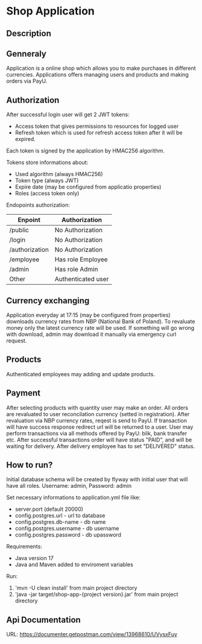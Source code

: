 # Shop Application

## Description

## Genneraly

Application is a online shop which allows you to make purchases in different currencies. Applications offers managing users and products and making orders via PayU.

## Authorization

After successful login user will get 2 JWT tokens:
 - Access token that gives permissions to resources for logged user
 - Refresh token which is used for refresh access token after it will be expired.

Each token is signed by the application by HMAC256 algorithm.

Tokens store informations about:
- Used algorithm (always HMAC256)
- Token type (always JWT)
- Expire date (may be configured from applicatio properties)
- Roles (access token only)

Endopoints authorization:

Enpoint | Authorization
--- | --- 
/public | No Authorization
/login | No Authorization
/authorization | No Authorization
/employee | Has role Employee
/admin | Has role Admin
Other | Authenticated user


## Currency exchanging

Application everyday at 17:15 (may be configured from properties) downloads currency rates from NBP (National Bank of Poland). To revaluate money only the latest currency rate will be used. If something will go wrong with download, admin may download it manually via emergency curl request.

## Products

Authenticated employees may adding and update products.

## Payment

After selecting products with quantity user may make an order. All orders are revaluated to user reconcilation currency (setted in registration). After revaluation via NBP currency rates, reqest is send to PayU. If transaction will have success response redirect url will be returned to a user. User may perform transactions via all methods offered by PayU: blik, bank transfer etc. After successful transactions order will have status "PAID", and will be waiting for delivery. After delivery employee has to set "DELIVERED" status.

## How to run?

Initial database schema will be created by flyway with initial user that will have all roles. Username: admin, Password: admin

Set necessary informations to application.yml file like:
- server.port (default 20000)
- config.postgres.url - url to database
- config.postgres.db-name - db name
- config.postgres.username - db username
- config.postgres.password - db upassword

Requirements:
- Java version 17
- Java and Maven added to enviroment variables

Run:
1. 'mvn -U clean install' from main project directory
2. 'java -jar target/shop-app-{project version}.jar' from main project directory

## Api Documentation
 URL: https://documenter.getpostman.com/view/13968610/UVysxFuy
